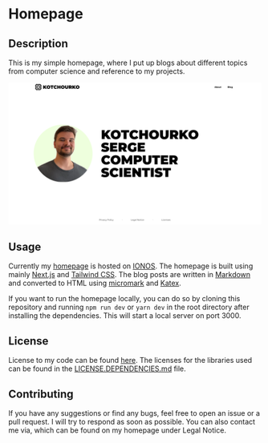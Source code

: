 # Homepage

## Description

This is my simple homepage, where I put up blogs about different topics from computer science and reference to my projects.

![Homepage](data/readme/homepage.png)

## Usage

Currently my [homepage](https://kotchourko-serge.de/) is hosted on [IONOS](https://www.ionos.de/). The homepage is built using mainly [Next.js](https://nextjs.org/) and [Tailwind CSS](https://tailwindcss.com/). The blog posts are written in [Markdown](https://www.markdownguide.org/) and converted to HTML using [micromark](https://github.com/micromark/micromark) and [Katex](https://katex.org/).

If you want to run the homepage locally, you can do so by cloning this repository and running `npm run dev` or `yarn dev` in the root directory after installing the dependencies. This will start a local server on port 3000.

## License

License to my code can be found [here](LICENSE). The licenses for the libraries used can be found in the [LICENSE.DEPENDENCIES.md](LICENSE.DEPENDENCIES.md) file.

## Contributing

If you have any suggestions or find any bugs, feel free to open an issue or a pull request. I will try to respond as soon as possible. You can also contact me via, which can be found on my homepage under Legal Notice.